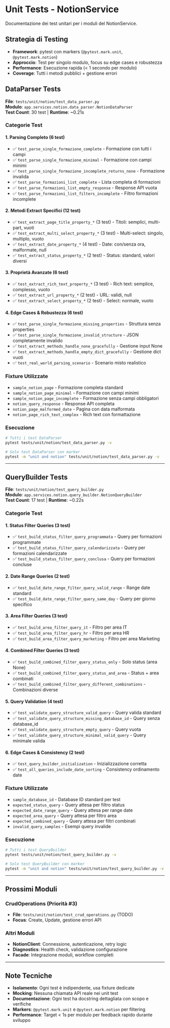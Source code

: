 # Unit Tests - NotionService

Documentazione dei test unitari per i moduli del NotionService.

## Strategia di Testing

- **Framework**: pytest con markers (`@pytest.mark.unit`, `@pytest.mark.notion`)
- **Approccio**: Test per singolo modulo, focus su edge cases e robustezza
- **Performance**: Esecuzione rapida (< 1 secondo per modulo)
- **Coverage**: Tutti i metodi pubblici + gestione errori

## DataParser Tests

**File**: `tests/unit/notion/test_data_parser.py`  
**Modulo**: `app.services.notion.data_parser.NotionDataParser`  
**Test Count**: 30 test | **Runtime**: ~0.21s

### Categorie Test

#### 1. Parsing Completo (6 test)
- ✅ `test_parse_single_formazione_complete` - Formazione con tutti i campi
- ✅ `test_parse_single_formazione_minimal` - Formazione con campi minimi
- ✅ `test_parse_single_formazione_incomplete_returns_none` - Formazione invalida
- ✅ `test_parse_formazioni_list_complete` - Lista completa di formazioni
- ✅ `test_parse_formazioni_list_empty_response` - Response API vuota
- ✅ `test_parse_formazioni_list_filters_incomplete` - Filtro formazioni incomplete

#### 2. Metodi Extract Specifici (12 test)
- ✅ `test_extract_page_title_property_*` (3 test) - Titoli: semplici, multi-part, vuoti
- ✅ `test_extract_multi_select_property_*` (3 test) - Multi-select: singolo, multiplo, vuoto
- ✅ `test_extract_date_property_*` (4 test) - Date: con/senza ora, malformate, null
- ✅ `test_extract_status_property_*` (2 test) - Status: standard, valori diversi

#### 3. Proprietà Avanzate (6 test)
- ✅ `test_extract_rich_text_property_*` (3 test) - Rich text: semplice, complesso, vuoto
- ✅ `test_extract_url_property_*` (2 test) - URL: validi, null
- ✅ `test_extract_select_property_*` (2 test) - Select: normale, vuoto

#### 4. Edge Cases & Robustezza (6 test)
- ✅ `test_parse_single_formazione_missing_properties` - Struttura senza properties
- ✅ `test_parse_single_formazione_invalid_structure` - JSON completamente invalido
- ✅ `test_extract_methods_handle_none_gracefully` - Gestione input None
- ✅ `test_extract_methods_handle_empty_dict_gracefully` - Gestione dict vuoti
- ✅ `test_real_world_parsing_scenario` - Scenario misto realistico

### Fixture Utilizzate
- `sample_notion_page` - Formazione completa standard
- `sample_notion_page_minimal` - Formazione con campi minimi
- `sample_notion_page_incomplete` - Formazione senza campi obbligatori
- `notion_query_response` - Response API completa
- `notion_page_malformed_date` - Pagina con data malformata
- `notion_page_rich_text_complex` - Rich text con formattazione

### Esecuzione
```bash
# Tutti i test DataParser
pytest tests/unit/notion/test_data_parser.py -v

# Solo test DataParser con marker
pytest -m "unit and notion" tests/unit/notion/test_data_parser.py -v
```

---

## QueryBuilder Tests

**File**: `tests/unit/notion/test_query_builder.py`  
**Modulo**: `app.services.notion.query_builder.NotionQueryBuilder`  
**Test Count**: 17 test | **Runtime**: ~0.22s

### Categorie Test

#### 1. Status Filter Queries (3 test)
- ✅ `test_build_status_filter_query_programmata` - Query per formazioni programmate
- ✅ `test_build_status_filter_query_calendarizzata` - Query per formazioni calendarizzate  
- ✅ `test_build_status_filter_query_conclusa` - Query per formazioni concluse

#### 2. Date Range Queries (2 test)
- ✅ `test_build_date_range_filter_query_valid_range` - Range date standard
- ✅ `test_build_date_range_filter_query_same_day` - Query per giorno specifico

#### 3. Area Filter Queries (3 test)
- ✅ `test_build_area_filter_query_it` - Filtro per area IT
- ✅ `test_build_area_filter_query_hr` - Filtro per area HR
- ✅ `test_build_area_filter_query_marketing` - Filtro per area Marketing

#### 4. Combined Filter Queries (3 test)
- ✅ `test_build_combined_filter_query_status_only` - Solo status (area None)
- ✅ `test_build_combined_filter_query_status_and_area` - Status + area combinati
- ✅ `test_build_combined_filter_query_different_combinations` - Combinazioni diverse

#### 5. Query Validation (4 test)
- ✅ `test_validate_query_structure_valid_query` - Query valida standard
- ✅ `test_validate_query_structure_missing_database_id` - Query senza database_id
- ✅ `test_validate_query_structure_empty_query` - Query vuota
- ✅ `test_validate_query_structure_minimal_valid_query` - Query minimale valida

#### 6. Edge Cases & Consistency (2 test)
- ✅ `test_query_builder_initialization` - Inizializzazione corretta
- ✅ `test_all_queries_include_date_sorting` - Consistency ordinamento date

### Fixture Utilizzate
- `sample_database_id` - Database ID standard per test
- `expected_status_query` - Query attesa per filtro status
- `expected_date_range_query` - Query attesa per range date
- `expected_area_query` - Query attesa per filtro area
- `expected_combined_query` - Query attesa per filtri combinati
- `invalid_query_samples` - Esempi query invalide

### Esecuzione
```bash
# Tutti i test QueryBuilder
pytest tests/unit/notion/test_query_builder.py -v

# Solo test QueryBuilder con marker
pytest -m "unit and notion" tests/unit/notion/test_query_builder.py -v
```

---

## Prossimi Moduli


### CrudOperations (Priorità #3)
- **File**: `tests/unit/notion/test_crud_operations.py` (TODO)
- **Focus**: Create, Update, gestione errori API

### Altri Moduli
- **NotionClient**: Connessione, autenticazione, retry logic
- **Diagnostics**: Health check, validazione configurazione
- **Facade**: Integrazione moduli, workflow completi

---

## Note Tecniche

- **Isolamento**: Ogni test è indipendente, usa fixture dedicate
- **Mocking**: Nessuna chiamata API reale nei unit test
- **Documentazione**: Ogni test ha docstring dettagliata con scopo e verifiche
- **Markers**: `@pytest.mark.unit` e `@pytest.mark.notion` per filtering
- **Performance**: Target < 1s per modulo per feedback rapido durante sviluppo
